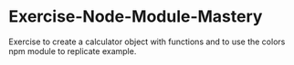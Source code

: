 # Exercise-Node-Module-Mastery
Exercise to create a calculator object with functions and to use the colors npm module to replicate example.
